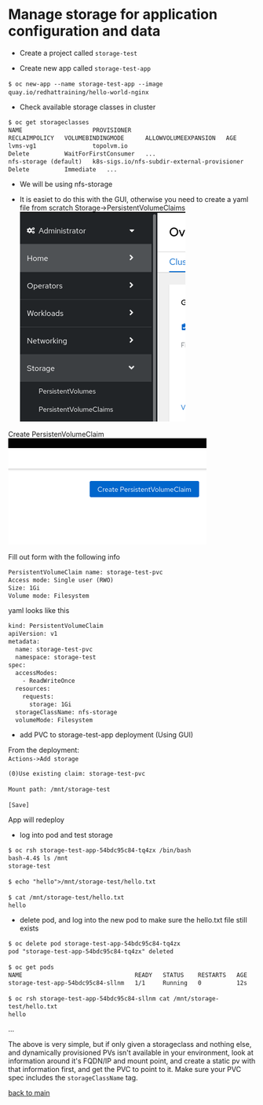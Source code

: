 # Manage storage for application configuration and data

- Create a project called `storage-test`

- Create new app called `storage-test-app`

`$ oc new-app --name storage-test-app --image quay.io/redhattraining/hello-world-nginx`  
  
- Check available storage classes in cluster

```
$ oc get storageclasses
NAME                    PROVISIONER                                   RECLAIMPOLICY   VOLUMEBINDINGMODE      ALLOWVOLUMEEXPANSION   AGE
lvms-vg1                topolvm.io                                    Delete          WaitForFirstConsumer   ...
nfs-storage (default)   k8s-sigs.io/nfs-subdir-external-provisioner   Delete          Immediate   ...           
```
- We will be using nfs-storage

- It is easiet to do this with the GUI, otherwise you need to create a yaml file from scratch
Storage->PersistentVolumeClaims
![screenshot](img/image5.png)
  
Create PersistenVolumeClaim
![screenshot](img/image6.png)

Fill out form with the following info
```
PersistentVolumeClaim name: storage-test-pvc
Access mode: Single user (RWO)
Size: 1Gi
Volume mode: Filesystem
```

yaml looks like this
```
kind: PersistentVolumeClaim
apiVersion: v1
metadata:
  name: storage-test-pvc
  namespace: storage-test
spec:
  accessModes:
    - ReadWriteOnce
  resources:
    requests:
      storage: 1Gi
  storageClassName: nfs-storage
  volumeMode: Filesystem
```
- add PVC to storage-test-app deployment
(Using GUI)  
  
From the deployment:  
`Actions->Add storage`  

```
(0)Use existing claim: storage-test-pvc

Mount path: /mnt/storage-test

[Save]
``` 

App will redeploy 

- log into pod and test storage

```
$ oc rsh storage-test-app-54bdc95c84-tq4zx /bin/bash
bash-4.4$ ls /mnt
storage-test

$ echo "hello">/mnt/storage-test/hello.txt

$ cat /mnt/storage-test/hello.txt 
hello
```
- delete pod, and log into the new pod to make sure the hello.txt file still exists

```
$ oc delete pod storage-test-app-54bdc95c84-tq4zx 
pod "storage-test-app-54bdc95c84-tq4zx" deleted

$ oc get pods
NAME                                READY   STATUS    RESTARTS   AGE
storage-test-app-54bdc95c84-sllnm   1/1     Running   0          12s

$ oc rsh storage-test-app-54bdc95c84-sllnm cat /mnt/storage-test/hello.txt
hello
```

...

The above is very simple, but if only given a storageclass and nothing else, and dynamically provisioned PVs isn't available in your environment, look at information around it's FQDN/IP and mount point, and create a static pv with that information first, and get the PVC to point to it. Make sure your PVC spec includes the `storageClassName` tag.
  
  [back to main](./README.md) 

